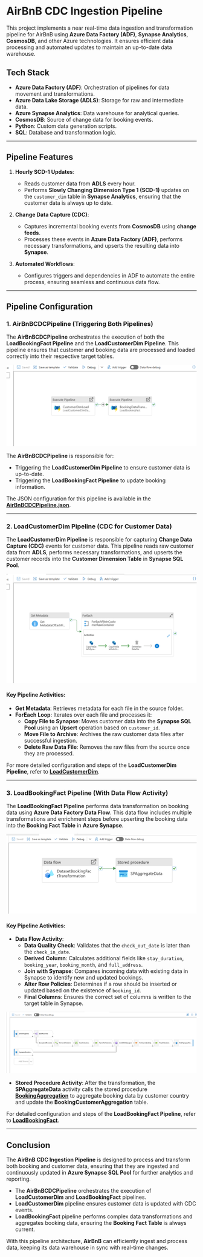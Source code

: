 # AirBnB CDC Ingestion Pipeline

This project implements a near real-time data ingestion and transformation pipeline for AirBnB using **Azure Data Factory (ADF)**, **Synapse Analytics**, **CosmosDB**, and other Azure technologies. It ensures efficient data processing and automated updates to maintain an up-to-date data warehouse.

## **Tech Stack**

- **Azure Data Factory (ADF)**: Orchestration of pipelines for data movement and transformations.
- **Azure Data Lake Storage (ADLS)**: Storage for raw and intermediate data.
- **Azure Synapse Analytics**: Data warehouse for analytical queries.
- **CosmosDB**: Source of change data for booking events.
- **Python**: Custom data generation scripts.
- **SQL**: Database and transformation logic.

---

## **Pipeline Features**

1. **Hourly SCD-1 Updates**:
   - Reads customer data from **ADLS** every hour.
   - Performs **Slowly Changing Dimension Type 1 (SCD-1)** updates on the `customer_dim` table in **Synapse Analytics**, ensuring that the customer data is always up to date.
   
2. **Change Data Capture (CDC)**:
   - Captures incremental booking events from **CosmosDB** using **change feeds**.
   - Processes these events in **Azure Data Factory (ADF)**, performs necessary transformations, and upserts the resulting data into **Synapse**.
   
3. **Automated Workflows**:
   - Configures triggers and dependencies in ADF to automate the entire process, ensuring seamless and continuous data flow.

---

## **Pipeline Configuration**

### **1. AirBnBCDCPipeline** (Triggering Both Pipelines)

The **AirBnBCDCPipeline** orchestrates the execution of both the **LoadBookingFact Pipeline** and the **LoadCustomerDim Pipeline**. This pipeline ensures that customer and booking data are processed and loaded correctly into their respective target tables.

![AirBnB CDC Ingestion Pipeline](./assets/images/airbnb_cdc_pipeline.png)

The **AirBnBCDCPipeline** is responsible for:
- Triggering the **LoadCustomerDim Pipeline** to ensure customer data is up-to-date.
- Triggering the **LoadBookingFact Pipeline** to update booking information.

The JSON configuration for this pipeline is available in the **[AirBnBCDCPipeline.json](./pipelines/AirBnBCDCPipeline.json)**.

---

### **2. LoadCustomerDim Pipeline** (CDC for Customer Data)

The **LoadCustomerDim Pipeline** is responsible for capturing **Change Data Capture (CDC)** events for customer data. This pipeline reads raw customer data from **ADLS**, performs necessary transformations, and upserts the customer records into the **Customer Dimension Table** in **Synapse SQL Pool**.

![LoadCustomerDim](./assets/images/load_customer_dim_pipeline.png)

#### Key Pipeline Activities:
- **Get Metadata**: Retrieves metadata for each file in the source folder.
- **ForEach Loop**: Iterates over each file and processes it:
  - **Copy File to Synapse**: Moves customer data into the **Synapse SQL Pool** using an **Upsert** operation based on `customer_id`.
  - **Move File to Archive**: Archives the raw customer data files after successful ingestion.
  - **Delete Raw Data File**: Removes the raw files from the source once they are processed.

For more detailed configuration and steps of the **LoadCustomerDim Pipeline**, refer to **[LoadCustomerDim](./docs/LoadCustomerDim.md)**.

---

### **3. LoadBookingFact Pipeline** (With Data Flow Activity)

The **LoadBookingFact Pipeline** performs data transformation on booking data using **Azure Data Factory Data Flow**. This data flow includes multiple transformations and enrichment steps before upserting the booking data into the **Booking Fact Table** in **Azure Synapse**.

![LoadBookingFact](./assets/images/load_booking_fact_pipeline.png)

#### Key Pipeline Activities:
- **Data Flow Activity**:
  - **Data Quality Check**: Validates that the `check_out_date` is later than the `check_in_date`.
  - **Derived Column**: Calculates additional fields like `stay_duration`, `booking_year`, `booking_month`, and `full_address`.
  - **Join with Synapse**: Compares incoming data with existing data in Synapse to identify new and updated bookings.
  - **Alter Row Policies**: Determines if a row should be inserted or updated based on the existence of `booking_id`.
  - **Final Columns**: Ensures the correct set of columns is written to the target table in Synapse.

![BookingFactDataflow](./assets/images/booking_data_dataflow.png)

- **Stored Procedure Activity**:
  After the transformation, the **SPAggregateData** activity calls the stored procedure **[BookingAggregation](../sql/BookingAggregation.sql)** to aggregate booking data by customer country and update the **BookingCustomerAggregation** table.

For detailed configuration and steps of the **LoadBookingFact Pipeline**, refer to **[LoadBookingFact](./docs/LoadBookingFact.md)**.

---

## **Conclusion**

The **AirBnB CDC Ingestion Pipeline** is designed to process and transform both booking and customer data, ensuring that they are ingested and continuously updated in **Azure Synapse SQL Pool** for further analytics and reporting. 

- The **AirBnBCDCPipeline** orchestrates the execution of **LoadCustomerDim** and **LoadBookingFact** pipelines.
- **LoadCustomerDim** pipeline ensures customer data is updated with CDC events.
- **LoadBookingFact** pipeline performs complex data transformations and aggregates booking data, ensuring the **Booking Fact Table** is always current.

With this pipeline architecture, **AirBnB** can efficiently ingest and process data, keeping its data warehouse in sync with real-time changes.
